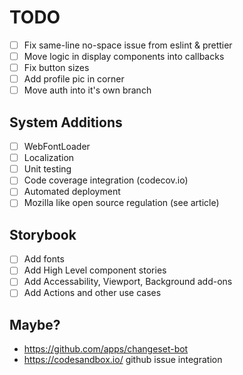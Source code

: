 # TODO

- [ ] Fix same-line no-space issue from eslint & prettier
- [ ] Move logic in display components into callbacks
- [ ] Fix button sizes
- [ ] Add profile pic in corner
- [ ] Move auth into it's own branch

## System Additions

- [ ] WebFontLoader
- [ ] Localization
- [ ] Unit testing
- [ ] Code coverage integration (codecov.io)
- [ ] Automated deployment
- [ ] Mozilla like open source regulation (see article)

## Storybook

- [ ] Add fonts
- [ ] Add High Level component stories
- [ ] Add Accessability, Viewport, Background add-ons
- [ ] Add Actions and other use cases

## Maybe?

- https://github.com/apps/changeset-bot
- https://codesandbox.io/ github issue integration

